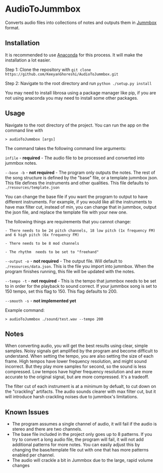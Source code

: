 # AudioToJummbox

Converts audio files into collections of notes and outputs them in [Jummbox](https://github.com/jummbus/jummbox) format.  

## Installation

It is recommended to use [Anaconda](https://www.anaconda.com/products/individual) for this process.  It will make the installation a lot easier.  

Step 1: Clone the repository with `git clone https://github.com/KeeyanGhoreshi/AudioToJummbox.git`

Step 2: Navigate to the root directory and run `python ./setup.py install`

You may need to install librosa using a package manager like pip, if you are not using anaconda you may need to install some other packages.  

## Usage

Navigate to the root directory of the project. You can run the app on the command line with 

`> audioToJummbox [args]`

The command takes the following command line arguments:

`infile` - **required** - The audio file to be processed and converted into jummbox notes.

`--base -b` - **not required** - The program only outputs the notes.  The rest of the song structure is defined by the "base" file, or a template jummbox json.  This file defines the instruments and other qualities.  This file defaults to `./resources/template.json`

You can change the base file if you want the program to output to have different instruments.  For example, if you would like all the instruments to have max filter cut, instead of min, you can change that in jummbox, output the json file, and replace the template file with your new one.

The following things are requirements that you cannot change:

    - There needs to be 24 pitch channels, 18 low pitch (1x frequency FM) and 6 high pitch (6x frequency FM)
    
    - There needs to be 8 mod channels
    
    - The rhythm  needs to be set to "freehand"

`--output -o` - **not required** - The output file.  Will default to `./resources/data.json`.  This is the file you import into jummbox.  When the program finishes running, this file will be updated with the notes.

`--tempo -t` - **not required** - This is the tempo that jummbox needs to be set to in order for the playback to sound correct.  If your jummbox song is set to 150 tempo, set this flag to 150.  This flag defaults to 200.  

`--smooth -s` - **not implemented yet**

Example command:

`> audioToJummbox ./sound/test.wav --tempo 200`

## Notes 

When converting audio, you will get the best results using clear, simple samples.  Noisy signals get amplified by the program and become difficult to understand.  When setting the tempo, you are also setting the size of each frame.  High tempos have lower frequency resolution, and might sound incorrect.  But they play more samples for second, so the sound is less compressed.  Low tempos have higher frequency resolution and are more accurate to the original signal, but are more compressed.  It's a tradeoff.  

The filter cut of each instrument is at a minimum by defualt, to cut down on the "crackling" artifacts.  The audio sounds clearer with max filter cut, but it will introduce harsh crackling noises due to jummbox's limitations.

## Known Issues

- The program assumes a single channel of audio, it will fail if the audio is stereo and there are two channels.
- The base file included in the project only goes up to 8 patterns.  If you try to convert a long audio file, the program will fail, it will not add additional patterns for more notes.  You can easily adjust this by changing the base/template file out with one that has more patterns enabled per channel.   
- The audio will crackle a bit in Jummbox due to the large, rapid volume changes 
